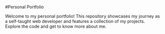 #Personal Portfolio

Welcome to my personal portfolio! This repository showcases my journey as a self-taught web developer and features a collection of my projects. Explore the code and get to know more about me.
